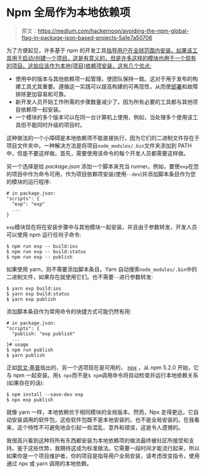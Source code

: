 # Npm 全局作为本地依赖项

> 原文：<https://medium.com/hackernoon/avoiding-the-npm-global-flag-in-package-json-based-projects-5a1e7a50706>

为了方便起见，许多基于 npm 的开发工具[指导用户在全球范围内安装。如果该工具用于启动/创建一个项目，这是有意义的，但是许多这样的模块也用于一个现有的项目。这些应该作为本地(项目)依赖项安装，这有几个优点:](https://hackernoon.com/tagged/tools)

*   使用中的版本与其他依赖项一起管理，使团队保持一致。这对于用于发布的构建工具尤其重要。遵循这一实践可以提高构建的可再现性，从而使[部署](https://hackernoon.com/tagged/deployment)和故障排除更加容易和可靠。
*   新开发人员开始工作所需的步骤数量减少了，因为所有必要的工具都与其他项目依赖项一起安装。
*   一个模块的多个版本可以在同一台计算机上使用，例如，当处理多个使用该工具但不能同时升级的项目时。

这种做法的一个小障碍是本地依赖项不能直接执行，因为它们的二进制文件存在于项目文件夹中。一种解决方法是将项目`node_modules/.bin`文件夹添加到 PATH 中，但是不要这样做。首先，需要使用该命令的每个开发人员都需要这样做。

另一个选择是给 *package.json* 添加一个脚本来充当 runner。例如，要使`exp`在您的项目中作为命令可用，作为项目依赖项安装(使用`--dev`)并添加脚本条目作为您的模块的运行程序:

```
# in package.json:
"scripts": {
  "exp": "exp"
  ...
}
```

`exp`模块现在将在安装步骤中与其他模块一起安装，并且由于参数转发，开发人员可以使用 npm 运行任何子命令:

```
$ npm run exp -- build:ios
$ npm run exp -- build:status
$ npm run exp -- publish
```

如果使用 yarn，则不需要添加脚本条目。Yarn 自动搜索`node_modules/.bin`中的二进制文件，如果存在就使用它们。也不需要`--`进行参数转发:

```
$ yarn exp build:ios
$ yarn exp build:status
$ yarn exp publish
```

添加脚本条目作为常用命令的快捷方式可能仍然有用:

```
# in package.json:
"scripts": {
  "publish: "exp publish"
  ...
}# usage
$ npm run publish
$ yarn publish
```

正如[凯文·基普](https://medium.com/u/d79769cd010a?source=post_page-----5a1e7a50706--------------------------------)指出的，另一个选项现在是可用的， [npx](http://blog.npmjs.org/post/162869356040/introducing-npx-an-npm-package-runner) ，从 npm 5.2.0 开始，它与 npm 一起安装。用`$ npx`而不是`$ npm`调用命令将自动检查并运行本地依赖关系(如果存在的话):

```
$ npm install --save-dev exp
$ npx exp publish
```

就像 yarn 一样，本地依赖优于相同模块的全局版本。然而，Npx 走得更远，它自动安装调用的软件包，这些软件包既不是本地安装的，也不是全局安装的。在我看来，这个特性不可避免地会引起一些混乱、意外和错误，这是令人遗憾的。

我很高兴看到这种将所有东西都安装为本地依赖项的做法最终被社区所接受和支持。鉴于这些优势，我期待这成为标准做法。它需要一段时间才能流行起来，所以如果你是一个项目维护者，你的项目是指导用户全局安装，请考虑改变指令，使用通过 npx 或 yarn 调用的本地依赖。